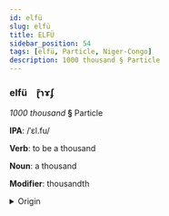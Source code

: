 ```yaml
---
id: elfü
slug: elfü
title: ELFÜ
sidebar_position: 54
tags: [elfü, Particle, Niger-Congo]
description: 1000 thousand § Particle
---
```


### elfü&emsp;<span kind="abugida">ɽ͊ɿɤʄ</span>

*1000 thousand* **§** Particle

**IPA**: /ˈɛl.fu/

**Verb**: to be a thousand

**Noun**: a thousand

**Modifier**: thousandth

<details>
    <summary>Origin</summary>
    Swahili elfu [ɛl.fu]<br/>
    <em>Niger-Congo Language Family</em>
</details>